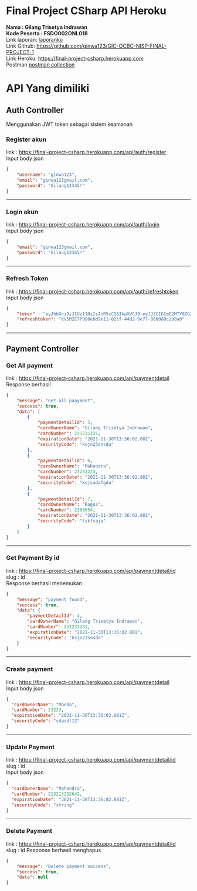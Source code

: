 # Final Project CSharp API Heroku
**Nama : Gilang Trisetya Indrawan** \
**Kode Peserta : FSDO002ONL018** \
Link laporan: [laporanku](laporan.pdf) \
Link Github: https://github.com/ginwa123/GIC-OCBC-NISP-FINAL-PROJECT-1 \
Link Heroku: https://final-project-csharp.herokuapp.com \
Postman  [postman collection](Gilang_Final_Project_1_CSharp%20Heroku.postman_collection.json)
# API Yang dimiliki
## Auth Controller
Menggunakan JWT token sebagai sistem keamanan
### Register akun

link : https://final-project-csharp.herokuapp.com/api/auth/register \
Input body json
```json
{
    "username": "ginwa123",
    "email": "ginwa123gmail.com",
    "password": "Gilang12345!"
}
```

---
### Login akun
 link : https://final-project-csharp.herokuapp.com/api/auth/login \
Input body json
```json
{
    "email": "ginwa123gmail.com",
    "password": "Gilang12345!"
}
```
---
### Refresh Token
link : https://final-project-csharp.herokuapp.com/api/auth/refreshtoken \
Input body json
```json
{
    "token" : "eyJhbGciOiJIUzI1NiIsInR5cCI6IkpXVCJ9.eyJJZCI6ImE2MTY0ZGZhLTMxMTUtNGQwYy",
    "refreshtoken": "KV5MZC7P9D0e8d9e11-02cf-44d2-9e77-866088c208a0"
}
```

---
## Payment Controller
### Get All payment
link : https://final-project-csharp.herokuapp.com/api/paymentdetail \
Response berhasil
```json
{
    "message": "Get all paayment",
    "success": true,
    "data": [
        {
            "paymentDetailId": 5,
            "cardOwnerName": "Gilang Trisetya Indrawan",
            "cardNumber": 231231231,
            "expirationDate": "2021-11-30T13:36:02.881",
            "securityCode": "ksjn23snsda"
        },
        {
            "paymentDetailId": 6,
            "cardOwnerName": "Mahendra",
            "cardNumber": 23231223,
            "expirationDate": "2021-11-30T13:36:02.881",
            "securityCode": "ksjsadafgda"
        },
        {
            "paymentDetailId": 7,
            "cardOwnerName": "Bagus",
            "cardNumber": 2308654,
            "expirationDate": "2021-11-30T13:36:02.881",
            "securityCode": "lskfsaja"
        }
    ]
}
```
---
### Get Payment By id
link : https://final-project-csharp.herokuapp.com/api/paymentdetail/id \
slug : id \
Response berhasil menemukan
```json
{
    "message": "payment found",
    "success": true,
    "data": {
        "paymentDetailId": 4,
        "cardOwnerName": "Gilang Trisetya Indrawan",
        "cardNumber": 231231231,
        "expirationDate": "2021-11-30T13:36:02.881",
        "securityCode": "ksjn23snsda"
    }
}

```
---
### Create payment
link : https://final-project-csharp.herokuapp.com/api/paymentdetail \
Input body json
```json
{
  "cardOwnerName": "Maeda",
  "cardNumber": 23223,
  "expirationDate": "2021-11-30T13:36:02.881Z",
  "securityCode": "sdasdl12"
}
```
---
### Update Payment
link : https://final-project-csharp.herokuapp.com/api/paymentdetail/id \
slug : id \
Input body json
```json
{
  "cardOwnerName": "Mahendra",
  "cardNumber": 213213292642,
  "expirationDate": "2021-11-30T13:36:02.881Z",
  "securityCode": "string"
}
```
---
### Delete Payment
link : https://final-project-csharp.herokuapp.com/api/paymentdetail/id \
slug : id
Response berhasil menghapus
```json
{
    "message": "Delete payment success",
    "success": true,
    "data": null
}
```